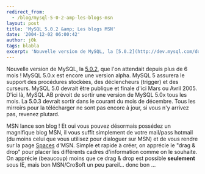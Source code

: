 ```yaml
---
redirect_from:
  - /blog/mysql-5-0-2-amp-les-blogs-msn
layout: post
title: 'MySQL 5.0.2 &amp; Les blogs MSN'
date: '2004-12-02 06:00:42'
author: j0k
tags: blabla
excerpt: 'Nouvelle version de MySQL, la [5.0.2](http://dev.mysql.com/downloads/mysql/5.0.html), que l''on attendait depuis plus de 6 mois !   MySQL 5.0.x est encore une version alpha. MySQL 5 assurera le support des procédures stockées, des déclencheurs (trigger) et des curseurs.   MySQL 5.0 devrait être publique et finale d''ici Mars ou Avril 2005. D''ici là, MySQL AB      ...'
---
```


Nouvelle version de MySQL, la [5.0.2](http://dev.mysql.com/downloads/mysql/5.0.html), que l'on attendait depuis plus de 6 mois !   MySQL 5.0.x est encore une version alpha. MySQL 5 assurera le support des procédures stockées, des déclencheurs (trigger) et des curseurs.   MySQL 5.0 devrait être publique et finale d'ici Mars ou Avril 2005. D'ici là, MySQL AB prévoit de sortir une version de MySQL 5.0x tous les mois. La 5.0.3 devrait sortir dans le courant du mois de décembre.   Tous les mirroirs pour la télécharger ne sont pas encore à jour, si vous n'y arrivez pas, revenez plutard.

MSN lance son blog !   Et oui vous pouvez désormais possédez un magnifique blog MSN, il vous suffit simplement de votre mail/pass hotmail (du moins celui que vous utilisez pour dialoguer sur MSN) et de vous rendre sur la page [Spaces](http://spaces.msn.com/) d'MSN.   Simple et rapide à créer, on apprécie le "drag &amp; drop" pour placer les différents cadres d'information comme on le souhaite. On apprécie (beaucoup) moins que ce drag &amp; drop est possible **seulement** sous IE, mais bon MSN/Cro$oft un peu pareil... donc bon ...
